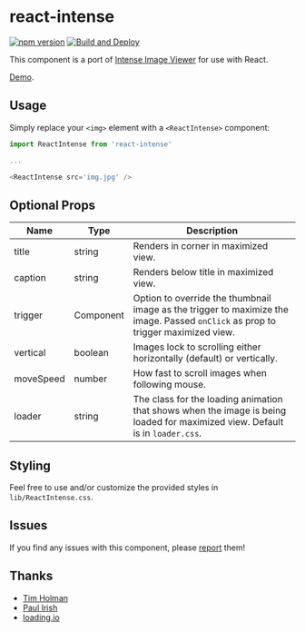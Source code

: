 # react-intense

[![npm version](https://badge.fury.io/js/react-intense.svg)](https://badge.fury.io/js/react-intense) [![Build and Deploy](https://github.com/brycedorn/react-intense/actions/workflows/deploy.yml/badge.svg)](https://github.com/brycedorn/react-intense/actions/workflows/deploy.yml)

This component is a port of [Intense Image Viewer](http://tholman.com/intense-images/) for use with React.

[Demo](https://bryce.io/react-intense).

## Usage

Simply replace your `<img>` element with a `<ReactIntense>` component:

```javascript
import ReactIntense from 'react-intense'

...

<ReactIntense src='img.jpg' />
```

## Optional Props

| Name      | Type           | Description                                                                                                                      |
| --------- | -------------- | -------------------------------------------------------------------------------------------------------------------------------- |
| title     | string         | Renders in corner in maximized view.                                                                                             |
| caption   | string         | Renders below title in maximized view.                                                                                           |
| trigger   | Component<any> | Option to override the thumbnail image as the trigger to maximize the image. Passed `onClick` as prop to trigger maximized view. |
| vertical  | boolean        | Images lock to scrolling either horizontally (default) or vertically.                                                            |
| moveSpeed | number         | How fast to scroll images when following mouse.                                                                                  |
| loader    | string         | The class for the loading animation that shows when the image is being loaded for maximized view. Default is in `loader.css`.    |

## Styling

Feel free to use and/or customize the provided styles in `lib/ReactIntense.css`.

## Issues

If you find any issues with this component, please [report](https://github.com/brycedorn/react-intense/issues) them!

## Thanks

- [Tim Holman](https://github.com/tholman)
- [Paul Irish](https://gist.github.com/paulirish/1579671)
- [loading.io](http://loading.io)
